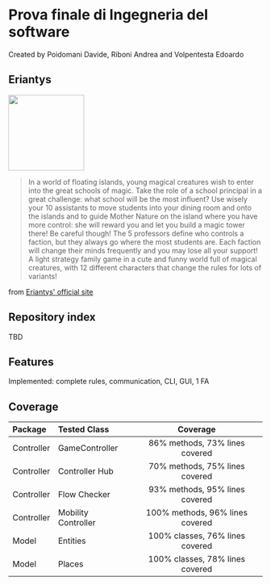 # Prova finale di Ingegneria del software
Created by Poidomani Davide, Riboni Andrea and Volpentesta Edoardo

## Eriantys
<img src="https://craniointernational.com/2021/wp-content/uploads/2021/06/ERIANTYS-BOX-3D.png" width="150">

> In a world of floating islands, young magical creatures wish to enter into the great schools of magic. Take the role of a school principal in a great challenge:
what school will be the most influent? Use wisely your 10 assistants to move students into your dining room and onto the islands and to guide Mother Nature
on the island where you have more control: she will reward you and let you build a magic tower there! Be careful though! The 5 professors define who controls
a faction, but they always go where the most students are. Each faction will change their minds frequently and you may lose all your support! A light strategy
family game in a cute and funny world full of magical creatures, with 12 different characters that change the rules for lots of variants!

from [Eriantys' official site](https://craniointernational.com/products/eriantys/)

## Repository index
TBD

## Features
Implemented: complete rules, communication, CLI, GUI, 1 FA

## Coverage
| Package |Tested Class | Coverage |
|:-----------------------|:------------------|:------------------------------------:|
| Controller | GameController | 86% methods, 73% lines covered
| Controller | Controller Hub | 70% methods, 75% lines covered
| Controller | Flow Checker | 93% methods, 95% lines covered
| Controller | Mobility Controller | 100% methods, 96% lines covered
| Model | Entities | 100% classes, 76% lines covered
| Model | Places | 100% classes, 78% lines covered
